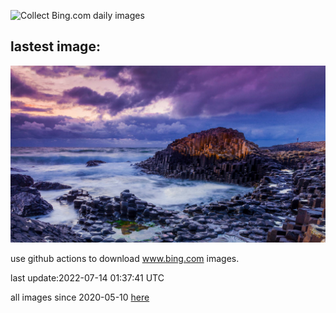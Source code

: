 ![Collect Bing.com daily images](https://github.com/counter2015/bing-daily-images/workflows/Collect%20Bing.com%20daily%20images/badge.svg)
## lastest image:
![](images/BasaltGiants.jpg)

use github actions to download www.bing.com images.

last update:2022-07-14 01:37:41 UTC

all images since 2020-05-10 [here](https://github.com/counter2015/bing-daily-images/tree/master/images) 
